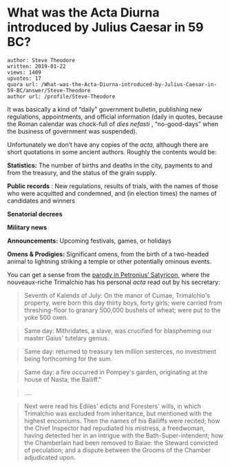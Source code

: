 # What was the Acta Diurna introduced by Julius Caesar in 59 BC?

	author: Steve Theodore
	written: 2019-01-22
	views: 1409
	upvotes: 17
	quora url: /What-was-the-Acta-Diurna-introduced-by-Julius-Caesar-in-59-BC/answer/Steve-Theodore
	author url: /profile/Steve-Theodore


It was basically a kind of “daily” government bulletin, publishing new regulations, appointments, and official information (daily in quotes, because the Roman calendar was chock-full of _dies nefasti_ , “no-good-days” when the business of government was suspended).

Unfortunately we don’t have any copies of the _acta,_ although there are short quotations in some ancient authors. Roughly the contents would be:

__Statistics:__ The number of births and deaths in the city, payments to and from the treasury, and the status of the grain supply.

__Public records__  : New regulations, results of trials, with the names of those who were acquitted and condemned, and (in election times) the names of candidates and winners

__Senatorial decrees__ 

__Military news__ 

__Announcements:__ Upcoming festivals, games, or holidays

__Omens & Prodigies:__ Significant omens, from the birth of a two-headed animal to lightning striking a temple or other potentially ominous events.

You can get a sense from the [parody in Petronius’ Satyricon](http://www.sacred-texts.com/cla/petro/satyr/sat09.htm#LIII), where the nouveaux-riche Trimalchio has his personal _acta_  read out by his secretary:

> Seventh of Kalends of July: On the manor of Cumae, Trimalchio's property, were born this day thirty boys, forty girls; were carried from threshing-floor to granary 500,000 bushels of wheat; were put to the yoke 500 oxen.

> Same day: Mithridates, a slave, was crucified for blaspheming our master Gaius' tutelary genius.

> Same day: returned to treasury ten million sesterces, no investment being forthcoming for the sum.

> Same day: a fire occurred in Pompey's garden, originating at the house of Nasta, the Bailiff."

> ….

> Next were read his Ediles' edicts and Foresters' wills, in which Trimalchio was excluded from inheritance, but mentioned with the highest encomiums. Then the names of his Bailiffs were recited; how the Chief Inspector had repudiated his mistress, a freedwoman, having detected her in an intrigue with the Bath-Super-intendent; how the Chamberlain had been removed to Baiae: the Steward convicted of peculation; and a dispute between the Grooms of the Chamber adjudicated upon.

